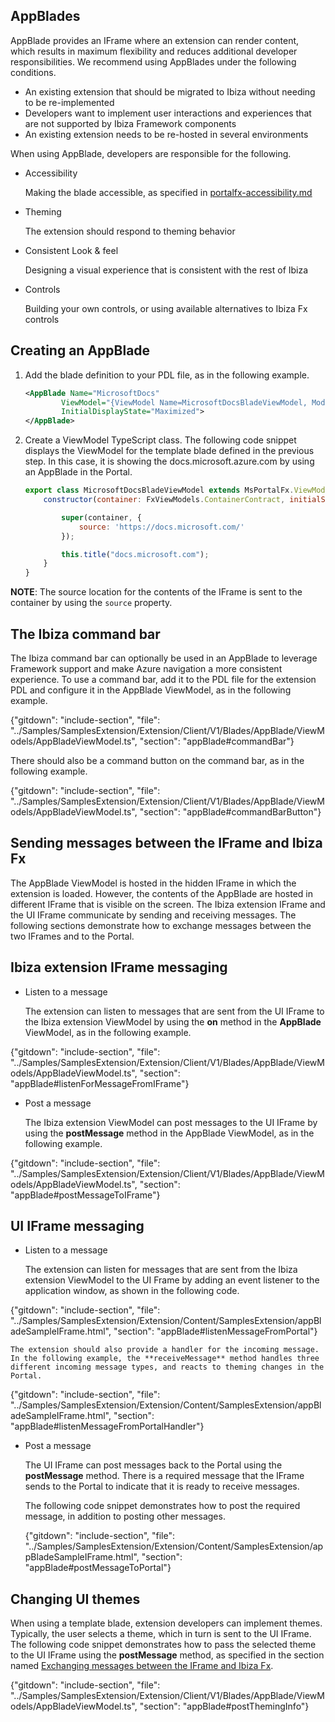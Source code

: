 
## AppBlades

AppBlade provides an IFrame where an extension can render content, which results in maximum flexibility and reduces additional developer responsibilities. We recommend using AppBlades under the following conditions.

* An existing extension that should be migrated to Ibiza without needing to be re-implemented 
* Developers want to implement user interactions and experiences that are not supported by Ibiza Framework components
*  An existing extension needs to be re-hosted in several environments

When using AppBlade, developers are responsible for the following.

* Accessibility

    Making the blade accessible, as specified in [portalfx-accessibility.md](portalfx-accessibility.md)

* Theming

    The extension should respond to theming behavior

* Consistent Look & feel

    Designing a visual experience that is consistent with the rest of Ibiza

* Controls

    Building your own controls, or using available alternatives to Ibiza Fx controls

## Creating an AppBlade

1. Add the blade definition to your PDL file, as in the following example.

    ```xml
    <AppBlade Name="MicrosoftDocs"
            ViewModel="{ViewModel Name=MicrosoftDocsBladeViewModel, Module=./Summary/ViewModels/MicrosoftDocsBladeViewModel}"
            InitialDisplayState="Maximized">
    </AppBlade>
    ```

1. Create a ViewModel TypeScript class. The following code snippet displays the ViewModel for the template blade defined in the previous step. In this case, it is showing the docs.microsoft.azure.com by using  an AppBlade in the Portal.

    ```javascript
    export class MicrosoftDocsBladeViewModel extends MsPortalFx.ViewModels.AppBlade.ViewModel {
        constructor(container: FxViewModels.ContainerContract, initialState: any, dataContext: any) {

            super(container, {
                source: 'https://docs.microsoft.com/'
            });

            this.title("docs.microsoft.com");
        }
    }
    ```

**NOTE**: The source location for the contents of the IFrame is sent to the container by using the `source` property.

## The Ibiza command bar

The Ibiza command bar can optionally be used in an AppBlade to leverage Framework support and make Azure navigation a more consistent experience. To use a command bar, add it to the PDL file for the extension PDL and configure it in the AppBlade ViewModel, as in the following example.

{"gitdown": "include-section", "file": "../Samples/SamplesExtension/Extension/Client/V1/Blades/AppBlade/ViewModels/AppBladeViewModel.ts", "section": "appBlade#commandBar"}

There should also be a command button on the command bar, as in the following example.

{"gitdown": "include-section", "file": "../Samples/SamplesExtension/Extension/Client/V1/Blades/AppBlade/ViewModels/AppBladeViewModel.ts", "section": "appBlade#commandBarButton"}

## Sending messages between the IFrame and Ibiza Fx

The AppBlade ViewModel is hosted in the hidden IFrame in which the extension is loaded. However, the contents of the AppBlade are hosted in different IFrame that is visible on the screen. The Ibiza extension IFrame and the UI IFrame communicate by sending and receiving messages. The following sections demonstrate how to exchange messages between the two IFrames and to the Portal.

## Ibiza extension IFrame messaging

* Listen to a message

    The extension can listen to messages that are sent from the UI IFrame to the Ibiza extension ViewModel by using the **on** method in the **AppBlade** ViewModel, as in the following example.

{"gitdown": "include-section", "file": "../Samples/SamplesExtension/Extension/Client/V1/Blades/AppBlade/ViewModels/AppBladeViewModel.ts", "section": "appBlade#listenForMessageFromIFrame"}

*  Post a message

    The Ibiza extension ViewModel can post messages to the UI IFrame by using the **postMessage** method in the AppBlade ViewModel, as in the following example.

{"gitdown": "include-section", "file": "../Samples/SamplesExtension/Extension/Client/V1/Blades/AppBlade/ViewModels/AppBladeViewModel.ts", "section": "appBlade#postMessageToIFrame"}

## UI IFrame messaging

* Listen to a message

    The extension can listen for messages that are sent from the Ibiza extension ViewModel to the UI Frame by adding an event listener to the application window, as shown in the following code.

{"gitdown": "include-section", "file": "../Samples/SamplesExtension/Extension/Content/SamplesExtension/appBladeSampleIFrame.html", "section": "appBlade#listenMessageFromPortal"}

    The extension should also provide a handler for the incoming message. In the following example, the **receiveMessage** method handles three different incoming message types, and reacts to theming changes in the Portal.

{"gitdown": "include-section", "file": "../Samples/SamplesExtension/Extension/Content/SamplesExtension/appBladeSampleIFrame.html", "section": "appBlade#listenMessageFromPortalHandler"}

*  Post a message

    The  UI IFrame can post messages back to the Portal using the **postMessage** method. There is a required message that the  IFrame sends to the Portal to indicate that it is ready to receive messages.

    The following code snippet demonstrates how to post the  required message, in addition to posting other messages.

    {"gitdown": "include-section", "file": "../Samples/SamplesExtension/Extension/Content/SamplesExtension/appBladeSampleIFrame.html", "section": "appBlade#postMessageToPortal"}

## Changing UI themes

When using a template blade, extension developers can implement themes. Typically, the user selects a theme, which in turn is sent to the UI IFrame. The following code snippet demonstrates how to pass the selected theme to the UI IFrame using the **postMessage** method,  as specified in the section named [Exchanging messages between the IFrame and Ibiza Fx](#exchanging-messages-between-the-iframe-and-ibiza-fx).

{"gitdown": "include-section", "file": "../Samples/SamplesExtension/Extension/Client/V1/Blades/AppBlade/ViewModels/AppBladeViewModel.ts", "section": "appBlade#postThemingInfo"}